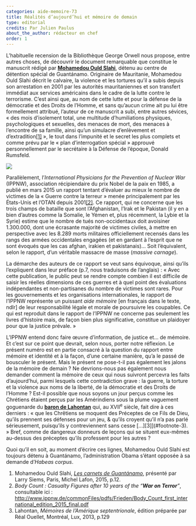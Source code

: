 ```yaml
---
categories: aide-memoire-73
title: Réalités d’aujourd’hui et mémoire de demain
type: editorial
credits: Par Julien Paulus
about_the_author: rédacteur en chef
order: 1
---
```

L’habituelle recension de la Bibliothèque George Orwell nous propose, entre autres choses, de découvrir le document remarquable que constitue le manuscrit rédigé par [**Mohamedou Ould Slahi**](https://fr.wikipedia.org/wiki/Mohamedou_Ould_Slahi), détenu au centre de détention spécial de Guantánamo. Originaire de Mauritanie, Mohamedou Ould Slahi décrit le calvaire, la violence et les tortures qu’il a subis depuis son arrestation en 2001 par les autorités mauritaniennes et son transfert immédiat aux services américains dans le cadre de la lutte contre le terrorisme. C’est ainsi que, au nom de cette lutte et pour la défense de la démocratie et des Droits de l’Homme, et sans qu’aucun crime ait pu lui être formellement attribué, l’auteur de ce manuscrit a subi, entre autres sévices, « des mois d’isolement total, une multitude d’humiliations physiques, psychologiques et sexuelles, des menaces de mort, des menaces à l’encontre de sa famille, ainsi qu’un simulacre d’enlèvement et d’extradition[[1]](#footnote-1) », le tout dans l’impunité et le secret les plus complets et comme prévu par le « plan d’interrogation spécial » approuvé personnellement par le secrétaire à la Défense de l’époque, Donald Rumsfeld.

![](/assets/uploads/camp_x-ray_detainees.jpg)

Parallèlement, l’_International Physicians for the Prevention of Nuclear War_ (IPPNW), association récipiendaire du prix Nobel de la paix en 1985, a publié en mars 2015 un rapport tentant d’évaluer au mieux le nombre de victimes de la « Guerre contre la terreur » menée principalement par les États-Unis et l’OTAN depuis 2001[[2]](#footnote-2). Ce rapport, qui ne concerne que les trois champs de bataille que sont l’Afghanistan, l’Irak et le Pakistan (il y en a bien d’autres comme la Somalie, le Yémen et, plus récemment, la Lybie et la Syrie) estime que le nombre de tués non-occidentaux doit avoisiner 1.300.000, dont une écrasante majorité de victimes civiles, à mettre en perspective avec les 8.289 morts militaires officiellement recensés dans les rangs des armées occidentales engagées (et en gardant à l’esprit que ne sont évoqués que les cas afghan, irakien et pakistanais)… Soit l’équivalent, selon le rapport, d’un véritable massacre de masse (_massive carnage_).

La démarche des auteurs de ce rapport se veut sans équivoque, ainsi qu’ils l’expliquent dans leur préface (p.7, nous traduisons de l’anglais) : « Avec cette publication, le public peut se rendre compte combien il est difficile de saisir les réelles dimensions de ces guerres et à quel point des évaluations indépendantes et non-partisanes du nombre de victimes sont rares. Pour les gouvernements et les organisations internationales, le rapport de l’IPPNW représente un puissant _aide mémoire_ \[en français dans le texte, ndlr] de leur responsabilité légale et morale de poursuivre les coupables. Ce qui est reproduit dans le rapport de l’IPPNW ne concerne pas seulement les livres d’histoire mais, de façon bien plus significative, constitue un plaidoyer pour que la justice prévale. »

L’IPPNW entend donc faire œuvre d’information, de justice et… de mémoire. Et c’est sur ce point que devrait, selon nous, porter notre réflexion. Le présent numéro est en partie consacré à la question du rapport entre mémoire et identité et à la façon, d’une certaine manière, qu’a le passé de bousculer le présent. Mais le présent ne pose-t-il pas également les jalons de la mémoire de demain ? Ne devrions-nous pas également nous demander comment la mémoire de ceux qui nous suivront percevra les faits d’aujourd’hui, parmi lesquels cette contradiction grave : la guerre, la torture et la violence aux noms de la liberté, de la démocratie et des Droits de l’Homme ? Est-il possible que nous soyons un jour perçus comme les Chrétiens étaient perçus par les Amérindiens sous la plume vaguement goguenarde du [**baron de Lahontan**](https://fr.wikipedia.org/wiki/Louis-Armand_de_Lom_d%27Arce) qui, au XVII<sup>e</sup> siècle, fait dire à ces derniers : « que les Chrêtiens se moquent des Préceptes de ce Fils de Dieu, qu’ils prennent ses défenses pour un jeu, & qu’ils croyent qu’il n’a pas parlé sérieusement, puisqu’ils y contreviennent sans cesse \[…]\[3]](#footnote-3). » Bref, comme de dangereux donneurs de leçons qui se situent eux-mêmes au-dessus des préceptes qu’ils professent pour les autres ?

Quoi qu’il en soit, au moment d’écrire ces lignes, Mohamedou Ould Slahi est toujours détenu à Guantánamo, l’administration Obama s’étant opposée à sa demande d’_Habeas corpus_.

1. Mohamedou Ould Slahi, [_Les carnets de Guantánamo_](http://www.michel-lafon.fr/livre/1522-Les_Carnets_de_Guantanamo.html), présenté par Larry Siems, Paris, Michel Lafon, 2015, p.12.
2. _Body Count : Casualty Figures after 10 years of the_ _“**War on Terror**”_, consultable ici : <http://www.ippnw.de/commonFiles/pdfs/Frieden/Body_Count_first_international_edition_2015_final.pdf>
3. Lahontan, _Mémoires de l’Amérique septentrionale_, édition préparée par Réal Ouellet, Montréal, Lux, 2013, p.129
